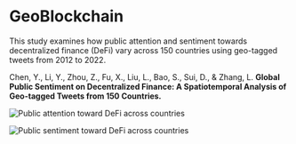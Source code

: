 # GeoBlockchain

This study examines how public attention and sentiment towards decentralized finance (DeFi) vary across 150 countries using geo-tagged tweets from 2012 to 2022.

Chen, Y., Li, Y., Zhou, Z., Fu, X., Liu, L., Bao, S., Sui, D., & Zhang, L. **Global Public Sentiment on Decentralized Finance: A Spatiotemporal Analysis of Geo-tagged Tweets from 150 Countries.**

![Public attention toward DeFi across countries](https://github.com/yukiyuqichen/GeoBlockchain/raw/main/figures/spatial/maps/proportion_of_tweets_containing_any_keyword.png)

![Public sentiment toward DeFi across countries](https://github.com/yukiyuqichen/GeoBlockchain/raw/main/figures/spatial/maps/sentiment_score_of_tweets_with_any_keyword.png)
